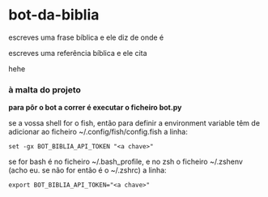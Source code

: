 # bot-da-biblia

escreves uma frase bíblica e ele diz de onde é

escreves uma referência bíblica e ele cita

hehe

### à malta do projeto ###

**__para pôr o bot a correr é executar o ficheiro bot.py__**

se a vossa shell for o fish, então para definir a environment variable têm de adicionar ao ficheiro ~/.config/fish/config.fish a linha:

    set -gx BOT_BIBLIA_API_TOKEN "<a chave>"

se for bash é no ficheiro ~/.bash_profile, e no zsh o ficheiro ~/.zshenv (acho eu. se não for então é o ~/.zshrc) a linha:

    export BOT_BIBLIA_API_TOKEN="<a chave>"
